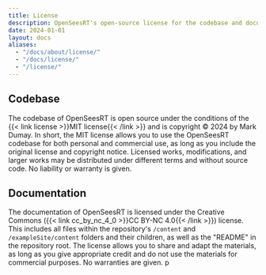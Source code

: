 ```yaml
---
title: License
description: OpenSeesRT's open-source license for the codebase and documentation.
date: 2024-01-01
layout: docs
aliases:
  - "/docs/about/license/"
  - "/docs/license/"
  - "/license/"
---
```


## Codebase

The codebase of OpenSeesRT is open source under the conditions of the {{< link license >}}MIT license{{< /link >}} and is copyright &copy; 2024 by Mark Dumay. In short, the MIT license allows you to use the OpenSeesRT codebase for both personal and commercial use, as long as you include the original license and copyright notice. Licensed works, modifications, and larger works may be distributed under different terms and without source code. No liability or warranty is given.

## Documentation

The documentation of OpenSeesRT is licensed under the Creative Commons ({{< link cc_by_nc_4_0 >}}CC BY-NC 4.0{{< /link >}}) license. This includes all files within the repository's `/content` and `/exampleSite/content` folders and their children, as well as the "README" in the repository root. The license allows you to share and adapt the materials, as long as you give appropriate credit and do not use the materials for commercial purposes. No warranties are given.
p
